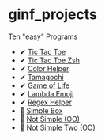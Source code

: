 # ginf_projects
Ten "easy" Programs

- ✔ [Tic Tac Toe](https://github.com/IxI-Enki/ginf_projects/tree/main/tic_tac_toe)  
- ✔ [Tic Tac Toe Zsh](https://github.com/IxI-Enki/ginf_projects/tree/main/tic_tac_toe_zsh)  
- ✔ [Color Helper](https://github.com/IxI-Enki/ginf_projects/tree/main/color_helper)  
- ✔ [Tamagochi](https://github.com/IxI-Enki/ginf_projects/tree/main/tamagochi)  
- ✔ [Game of Life](https://github.com/IxI-Enki/ginf_projects/tree/main/game_of_life)  
- ✔ [Lambda Emoji](https://github.com/IxI-Enki/ginf_projects/tree/main/lambda_emoji)  
- ✔ [Regex Helper](https://github.com/IxI-Enki/ginf_projects/tree/main/regex_helper)  
- 📌 [Simple Box]()  
- 📌 [Not Simple (OO)]()  
- 📌 [Not Simple Two (OO)]()  
